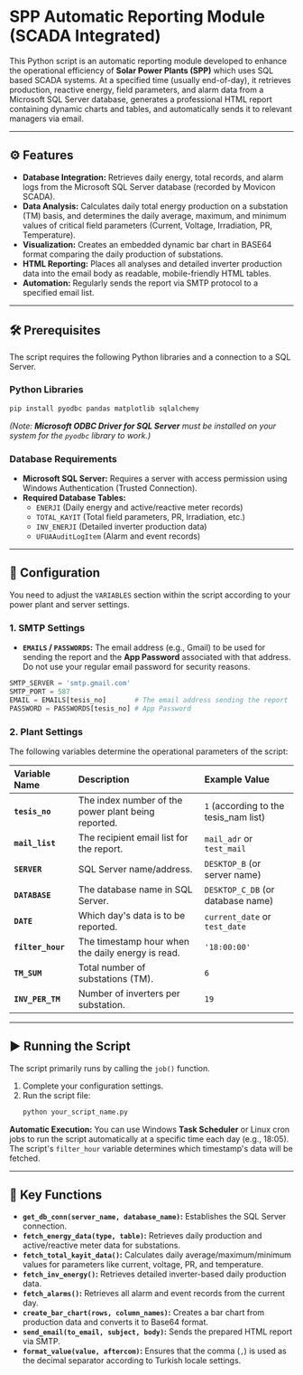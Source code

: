 # SPP Automatic Reporting Module (SCADA Integrated)

This Python script is an automatic reporting module developed to enhance the operational efficiency of **Solar Power Plants (SPP)** which uses SQL based SCADA systems. At a specified time (usually end-of-day), it retrieves production, reactive energy, field parameters, and alarm data from a Microsoft SQL Server database, generates a professional HTML report containing dynamic charts and tables, and automatically sends it to relevant managers via email.

-----

## ⚙️ Features

  * **Database Integration:** Retrieves daily energy, total records, and alarm logs from the Microsoft SQL Server database (recorded by Movicon SCADA).
  * **Data Analysis:** Calculates daily total energy production on a substation (TM) basis, and determines the daily average, maximum, and minimum values of critical field parameters (Current, Voltage, Irradiation, PR, Temperature).
  * **Visualization:** Creates an embedded dynamic bar chart in BASE64 format comparing the daily production of substations.
  * **HTML Reporting:** Places all analyses and detailed inverter production data into the email body as readable, mobile-friendly HTML tables.
  * **Automation:** Regularly sends the report via SMTP protocol to a specified email list.

-----

## 🛠️ Prerequisites

The script requires the following Python libraries and a connection to a SQL Server.

### Python Libraries

```bash
pip install pyodbc pandas matplotlib sqlalchemy
```

*(Note: **Microsoft ODBC Driver for SQL Server** must be installed on your system for the `pyodbc` library to work.)*

### Database Requirements

  * **Microsoft SQL Server:** Requires a server with access permission using Windows Authentication (Trusted Connection).
  * **Required Database Tables:**
      * `ENERJI` (Daily energy and active/reactive meter records)
      * `TOTAL_KAYIT` (Total field parameters, PR, Irradiation, etc.)
      * `INV_ENERJI` (Detailed inverter production data)
      * `UFUAAuditLogItem` (Alarm and event records)

-----

## 📝 Configuration

You need to adjust the `VARIABLES` section within the script according to your power plant and server settings.

### 1\. SMTP Settings

  * **`EMAILS` / `PASSWORDS`:** The email address (e.g., Gmail) to be used for sending the report and the **App Password** associated with that address. Do not use your regular email password for security reasons.

<!-- end list -->

```python
SMTP_SERVER = 'smtp.gmail.com'
SMTP_PORT = 587
EMAIL = EMAILS[tesis_no]       # The email address sending the report
PASSWORD = PASSWORDS[tesis_no] # App Password
```

### 2\. Plant Settings

The following variables determine the operational parameters of the script:

| Variable Name | Description | Example Value |
| :--- | :--- | :--- |
| **`tesis_no`** | The index number of the power plant being reported. | `1` (according to the tesis\_nam list) |
| **`mail_list`** | The recipient email list for the report. | `mail_adr` or `test_mail` |
| **`SERVER`** | SQL Server name/address. | `DESKTOP_B` (or server name) |
| **`DATABASE`** | The database name in SQL Server. | `DESKTOP_C_DB` (or database name) |
| **`DATE`** | Which day's data is to be reported. | `current_date` or `test_date` |
| **`filter_hour`** | The timestamp hour when the daily energy is read. | `'18:00:00'` |
| **`TM_SUM`** | Total number of substations (TM). | `6` |
| **`INV_PER_TM`** | Number of inverters per substation. | `19` |

-----

## ▶️ Running the Script

The script primarily runs by calling the `job()` function.

1.  Complete your configuration settings.
2.  Run the script file:
    ```bash
    python your_script_name.py
    ```

**Automatic Execution:** You can use Windows **Task Scheduler** or Linux cron jobs to run the script automatically at a specific time each day (e.g., 18:05). The script's `filter_hour` variable determines which timestamp's data will be fetched.

-----

## 🔑 Key Functions

  * **`get_db_conn(server_name, database_name)`:** Establishes the SQL Server connection.
  * **`fetch_energy_data(type, table)`:** Retrieves daily production and active/reactive meter data for substations.
  * **`fetch_total_kayit_data()`:** Calculates daily average/maximum/minimum values for parameters like current, voltage, PR, and temperature.
  * **`fetch_inv_energy()`:** Retrieves detailed inverter-based daily production data.
  * **`fetch_alarms()`:** Retrieves all alarm and event records from the current day.
  * **`create_bar_chart(rows, column_names)`:** Creates a bar chart from production data and converts it to Base64 format.
  * **`send_email(to_email, subject, body)`:** Sends the prepared HTML report via SMTP.
  * **`format_value(value, aftercom)`:** Ensures that the comma (`,`) is used as the decimal separator according to Turkish locale settings.
